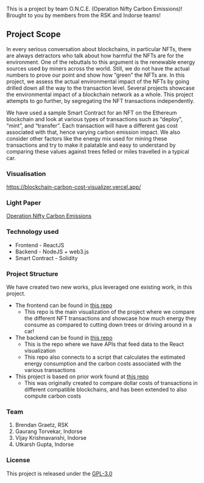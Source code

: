 This is a project by team O.N.C.E. (Operation Nifty Carbon Emissions)! Brought to you by members from the RSK and Indorse teams! 

## Project Scope

In every serious conversation about blockchains, in particular NFTs, there are always detractors who talk about how harmful the NFTs are for the environment. One of the rebuttals to this argument is the renewable energy sources used by miners across the world. Still, we do not have the actual numbers to prove our point and show how “green” the NFTs are. In this project, we assess the actual environmental impact of the NFTs by going drilled down all the way to the transaction level. Several projects showcase the environmental impact of a blockchain network as a whole. This project attempts to go further, by segregating the NFT transactions independently. 

We have used a sample Smart Contract for an NFT on the Ethereum blockchain and look at various types of transactions such as “deploy”, “mint”, and “transfer”. Each transaction will have a different gas cost associated with that, hence varying carbon emission impact. We also consider other factors like the energy mix used for mining these transactions and try to make it palatable and easy to understand by comparing these values against trees felled or miles travelled in a typical car. 

### Visualisation

https://blockchain-carbon-cost-visualizer.vercel.app/

### Light Paper

[Operation Nifty Carbon Emissions](operation-nifty-carbon-emissions.pdf)

### Technology used

- Frontend - ReactJS
- Backend - NodeJS + web3.js
- Smart Contract - Solidity

### Project Structure

We have created two new works, plus leveraged one existing work, in this project.

- The frontend can be found in [this repo](https://github.com/utkarshg6/blockchain-carbon-cost-visualizer)
    - This repo is the main visualization of the project where we compare the different NFT transactions and showcase how much energy they consume as compared to cutting down trees or driving around in a car!
- The backend can be found in [this repo](https://github.com/vijaykrishnavanshi/once-hackathon-api)
    - This is the repo where we have APIs that feed data to the React visualization
    - This repo also connects to a script that calculates the estimated energy consumption and the carbon costs associated with the various transactions
- This project is based on prior work found at [this repo](https://github.com/bguiz/gas-fee-comparison)
    - This was originally created to compare dollar costs of transactions in different compatible blockchains, and has been extended to also compute carbon costs

### Team

1. Brendan Graetz, RSK
2. Gaurang Torvekar, Indorse
3. Vijay Krishnavanshi, Indorse
4. Utkarsh Gupta, Indorse

### License

This project is released under the [GPL-3.0](https://www.gnu.org/licenses/gpl-3.0.txt)
